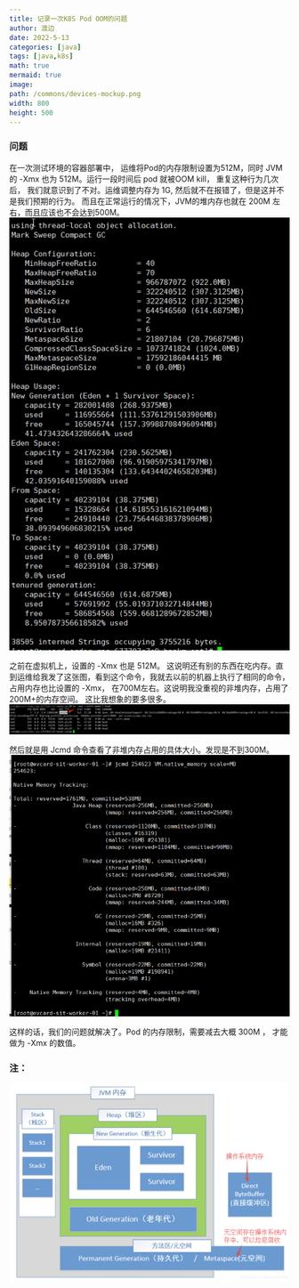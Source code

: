 ```yaml
---
title: 记录一次K8S Pod OOM的问题
author: 渡边
date: 2022-5-13
categories: [java]
tags: [java,k8s]
math: true
mermaid: true
image:
path: /commons/devices-mockup.png
width: 800
height: 500
---
```


### 问题
在一次测试环境的容器部署中， 运维将Pod的内存限制设置为512M，同时 JVM 的 -Xmx 也为 512M。运行一段时间后 pod 就被OOM kill， 重复这种行为几次后， 我们就意识到了不对。运维调整内存为 1G, 然后就不在报错了，但是这并不是我们预期的行为。 而且在正常运行的情况下，JVM的堆内存也就在 200M 左右，而且应该也不会达到500M。 
![](/assets/img/2022-05-13-pod-oom/2022-05-28-15-35-27.png)

之前在虚拟机上，设置的 -Xmx 也是 512M。 这说明还有别的东西在吃内存。直到运维给我发了这张图，看到这个命令，我就去以前的机器上执行了相同的命令，占用内存也比设置的 -Xmx， 在700M左右。这说明我没重视的非堆内存，占用了200M+的内存空间。
这比我想象的要多很多。
![](/assets/img/2022-05-13-pod-oom/2022-05-28-15-39-10.png)

然后就是用 Jcmd 命令查看了非堆内存占用的具体大小。发现是不到300M。 
![](/assets/img/2022-05-13-pod-oom/2022-05-28-15-26-29.png)

这样的话，我们的问题就解决了。Pod 的内存限制，需要减去大概 300M ， 才能做为 -Xmx 的数值。


### 注： 
![](/assets/img/2022-05-13-pod-oom/2022-05-28-15-43-16.png)